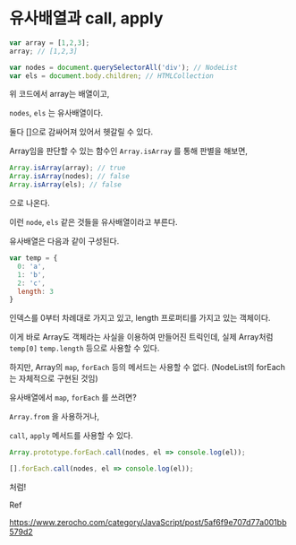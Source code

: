 # 유사배열과 call, apply



```js
var array = [1,2,3];
array; // [1,2,3]

var nodes = document.querySelectorAll('div'); // NodeList
var els = document.body.children; // HTMLCollection
```



위 코드에서 array는 배열이고,

`nodes`, `els` 는 유사배열이다.



둘다 []으로 감싸어져 있어서 헷갈릴 수 있다.

Array임을 판단할 수 있는 함수인 `Array.isArray` 를 통해 판별을 해보면,

```js
Array.isArray(array); // true
Array.isArray(nodes); // false
Array.isArray(els); // false
```

으로 나온다.



이런 `node`, `els` 같은 것들을 유사배열이라고 부른다.



유사배열은 다음과 같이 구성된다.

```js
var temp = {
  0: 'a',
  1: 'b',
  2: 'c',
  length: 3
}
```

인덱스를 0부터 차례대로 가지고 있고, length 프로퍼티를 가지고 있는 객체이다.

이게 바로 Array도 객체라는 사실을 이용하여 만들어진 트릭인데,  실제 Array처럼 `temp[0]` `temp.length` 등으로 사용할 수 있다.

하지만, Array의 `map`, `forEach`  등의 메서드는 사용할 수 없다. (NodeList의 forEach는 자체적으로 구현된 것임)



유사배열에서 `map`, `forEach` 를 쓰려면? 

`Array.from` 을 사용하거나,

`call`, `apply` 메서드를 사용할 수 있다.

```js
Array.prototype.forEach.call(nodes, el => console.log(el));

[].forEach.call(nodes, el => console.log(el));
```

처럼!







Ref

https://www.zerocho.com/category/JavaScript/post/5af6f9e707d77a001bb579d2